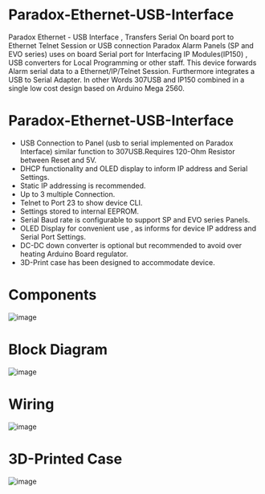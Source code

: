 # Paradox-Ethernet-USB-Interface
Paradox Ethernet - USB Interface , Transfers Serial On board port to Ethernet Telnet Session or USB connection
Paradox Alarm Panels (SP and EVO series) uses on board Serial port for Interfacing IP Modules(IP150) , USB converters for Local Programming or other staff.
This device forwards Alarm serial data to a Ethernet/IP/Telnet Session. Furthermore integrates a USB to Serial Adapter. 
In other Words 307USB and IP150 combined in a single low cost design based on Arduino Mega 2560. 


# Paradox-Ethernet-USB-Interface

* USB Connection to Panel (usb to serial implemented on Paradox Interface) similar function to 307USB.Requires 120-Ohm Resistor between Reset and 5V.
* DHCP functionality and OLED display to inform IP address and Serial Settings.
* Static IP addressing is recommended.
* Up to 3 multiple Connection.
* Telnet to Port 23 to show device CLI.
* Settings stored to internal EEPROM.
* Serial Baud rate is configurable to support SP and EVO series Panels.
* OLED Display for convenient use , as informs for device IP address and Serial Port Settings.
* DC-DC down converter is optional but recommended to avoid over heating Arduino Board regulator.
* 3D-Print case has been designed to accommodate device. 

# Components

![image](https://user-images.githubusercontent.com/76626380/190813582-9a7c751e-96b7-45ff-9c91-61d2d1b2f926.png)

# Block Diagram

![image](https://user-images.githubusercontent.com/76626380/190813827-3e0600d5-3de4-48d1-821b-795b60cb2e99.png)

# Wiring

![image](https://user-images.githubusercontent.com/76626380/190814083-9f73d732-10eb-4099-9cc2-9720551a7bec.png)

# 3D-Printed Case

![image](https://user-images.githubusercontent.com/76626380/190814457-73fad078-21e9-47f0-9071-795ff6cb9239.png)
